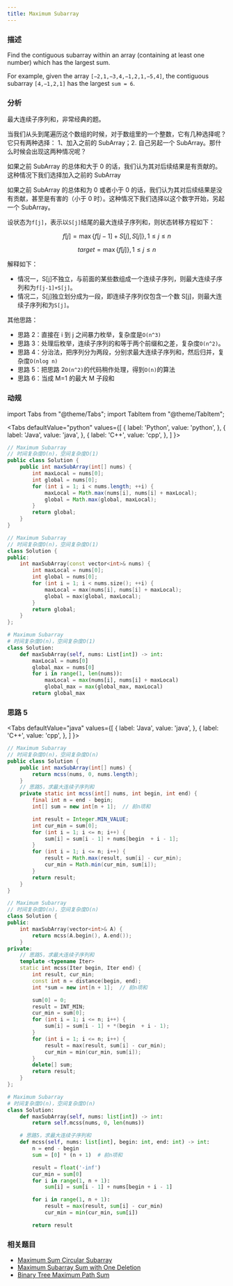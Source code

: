 ```yaml
---
title: Maximum Subarray
---
```


### 描述

Find the contiguous subarray within an array (containing at least one number) which has the largest sum.

For example, given the array `[−2,1,−3,4,−1,2,1,−5,4]`,
the contiguous subarray `[4,−1,2,1]` has the largest `sum = 6`.

### 分析

最大连续子序列和，非常经典的题。

当我们从头到尾遍历这个数组的时候，对于数组里的一个整数，它有几种选择呢？它只有两种选择： 1、加入之前的 SubArray；2. 自己另起一个 SubArray。那什么时候会出现这两种情况呢？

如果之前 SubArray 的总体和大于 0 的话，我们认为其对后续结果是有贡献的。这种情况下我们选择加入之前的 SubArray

如果之前 SubArray 的总体和为 0 或者小于 0 的话，我们认为其对后续结果是没有贡献，甚至是有害的（小于 0 时）。这种情况下我们选择以这个数字开始，另起一个 SubArray。

设状态为`f[j]`，表示以`S[j]`结尾的最大连续子序列和，则状态转移方程如下：

$$f[j] = \max\left\{f[j-1]+S[j],S[j]\right\}, 1 \leq j \leq n$$

$$target = \max\left\{f[j]\right\}, 1 \leq j \leq n$$

解释如下：

- 情况一，S[j]不独立，与前面的某些数组成一个连续子序列，则最大连续子序列和为`f[j-1]+S[j]`。
- 情况二，S[j]独立划分成为一段，即连续子序列仅包含一个数 S[j]，则最大连续子序列和为`S[j]`。

其他思路：

- 思路 2：直接在 i 到 j 之间暴力枚举，复杂度是`O(n^3)`
- 思路 3：处理后枚举，连续子序列的和等于两个前缀和之差，复杂度`O(n^2)`。
- 思路 4：分治法，把序列分为两段，分别求最大连续子序列和，然后归并，复杂度`O(nlog n)`
- 思路 5：把思路 2`O(n^2)`的代码稍作处理，得到`O(n)`的算法
- 思路 6：当成 M=1 的最大 M 子段和

### 动规

import Tabs from "@theme/Tabs";
import TabItem from "@theme/TabItem";

<Tabs
defaultValue="python"
values={[
{ label: 'Python', value: 'python', },
{ label: 'Java', value: 'java', },
{ label: 'C++', value: 'cpp', },
]
}>
<TabItem value="java">

```java
// Maximum Subarray
// 时间复杂度O(n)，空间复杂度O(1)
public class Solution {
    public int maxSubArray(int[] nums) {
        int maxLocal = nums[0];
        int global = nums[0];
        for (int i = 1; i < nums.length; ++i) {
            maxLocal = Math.max(nums[i], nums[i] + maxLocal);
            global = Math.max(global, maxLocal);
        }
        return global;
    }
}
```

</TabItem>
<TabItem value="cpp">

```cpp
// Maximum Subarray
// 时间复杂度O(n)，空间复杂度O(1)
class Solution {
public:
    int maxSubArray(const vector<int>& nums) {
        int maxLocal = nums[0];
        int global = nums[0];
        for (int i = 1; i < nums.size(); ++i) {
            maxLocal = max(nums[i], nums[i] + maxLocal);
            global = max(global, maxLocal);
        }
        return global;
    }
};
```

</TabItem>

<TabItem value="python">

```python
# Maximum Subarray
# 时间复杂度O(n)，空间复杂度O(1)
class Solution:
    def maxSubArray(self, nums: List[int]) -> int:
        maxLocal = nums[0]
        global_max = nums[0]
        for i in range(1, len(nums)):
            maxLocal = max(nums[i], nums[i] + maxLocal)
            global_max = max(global_max, maxLocal)
        return global_max
```

</TabItem>
</Tabs>

### 思路 5

<Tabs
defaultValue="java"
values={[
{ label: 'Java', value: 'java', },
{ label: 'C++', value: 'cpp', },
]
}>
<TabItem value="java">

```java
// Maximum Subarray
// 时间复杂度O(n)，空间复杂度O(n)
public class Solution {
    public int maxSubArray(int[] nums) {
        return mcss(nums, 0, nums.length);
    }
    // 思路5，求最大连续子序列和
    private static int mcss(int[] nums, int begin, int end) {
        final int n = end - begin;
        int[] sum = new int[n + 1];  // 前n项和

        int result = Integer.MIN_VALUE;
        int cur_min = sum[0];
        for (int i = 1; i <= n; i++) {
            sum[i] = sum[i - 1] + nums[begin  + i - 1];
        }
        for (int i = 1; i <= n; i++) {
            result = Math.max(result, sum[i] - cur_min);
            cur_min = Math.min(cur_min, sum[i]);
        }
        return result;
    }
}
```

</TabItem>
<TabItem value="cpp">

```cpp
// Maximum Subarray
// 时间复杂度O(n)，空间复杂度O(n)
class Solution {
public:
    int maxSubArray(vector<int>& A) {
        return mcss(A.begin(), A.end());
    }
private:
    // 思路5，求最大连续子序列和
    template <typename Iter>
    static int mcss(Iter begin, Iter end) {
        int result, cur_min;
        const int n = distance(begin, end);
        int *sum = new int[n + 1];  // 前n项和

        sum[0] = 0;
        result = INT_MIN;
        cur_min = sum[0];
        for (int i = 1; i <= n; i++) {
            sum[i] = sum[i - 1] + *(begin  + i - 1);
        }
        for (int i = 1; i <= n; i++) {
            result = max(result, sum[i] - cur_min);
            cur_min = min(cur_min, sum[i]);
        }
        delete[] sum;
        return result;
    }
};
```

</TabItem>

<TabItem value="python">

```python
# Maximum Subarray
# 时间复杂度O(n)，空间复杂度O(n)
class Solution:
    def maxSubArray(self, nums: list[int]) -> int:
        return self.mcss(nums, 0, len(nums))

    # 思路5，求最大连续子序列和
    def mcss(self, nums: list[int], begin: int, end: int) -> int:
        n = end - begin
        sum = [0] * (n + 1)  # 前n项和

        result = float('-inf')
        cur_min = sum[0]
        for i in range(1, n + 1):
            sum[i] = sum[i - 1] + nums[begin + i - 1]

        for i in range(1, n + 1):
            result = max(result, sum[i] - cur_min)
            cur_min = min(cur_min, sum[i])

        return result
```

</TabItem>
</Tabs>

### 相关题目

- [Maximum Sum Circular Subarray](maximum-sum-circular-subarray.md)
- [Maximum Subarray Sum with One Deletion](maximum-subarray-sum-with-one-deletion.md)
- [Binary Tree Maximum Path Sum](../binary-tree/recursion/binary-tree-maximum-path-sum.md)

